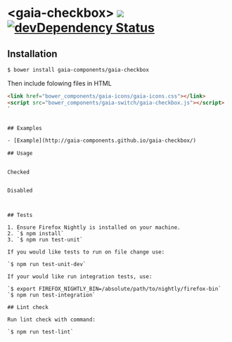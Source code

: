 # &lt;gaia-checkbox&gt; ![](https://travis-ci.org/gaia-components/gaia-checkbox.svg)  [![devDependency Status](https://david-dm.org/gaia-components/gaia-checkbox/dev-status.svg)](https://david-dm.org/gaia-components/gaia-checkbox#info=devDependencies)


## Installation

```bash
$ bower install gaia-components/gaia-checkbox
```

Then include folowing files in HTML

```html
<link href="bower_components/gaia-icons/gaia-icons.css"></link>
<script src="bower_components/gaia-switch/gaia-checkbox.js"></script>
`


## Examples

- [Example](http://gaia-components.github.io/gaia-checkbox/)

## Usage

```
<gaia-checkbox></gaia-checkbox>
```

Checked

```
<gaia-checkbox checked></gaia-checkbox>
```

Disabled

```
<gaia-checkbox disabled></gaia-checkbox>
```


## Tests

1. Ensure Firefox Nightly is installed on your machine.
2. `$ npm install`
3. `$ npm run test-unit`

If you would like tests to run on file change use:

`$ npm run test-unit-dev`

If your would like run integration tests, use:

`$ export FIREFOX_NIGHTLY_BIN=/absolute/path/to/nightly/firefox-bin`
`$ npm run test-integration`

## Lint check

Run lint check with command:

`$ npm run test-lint`
